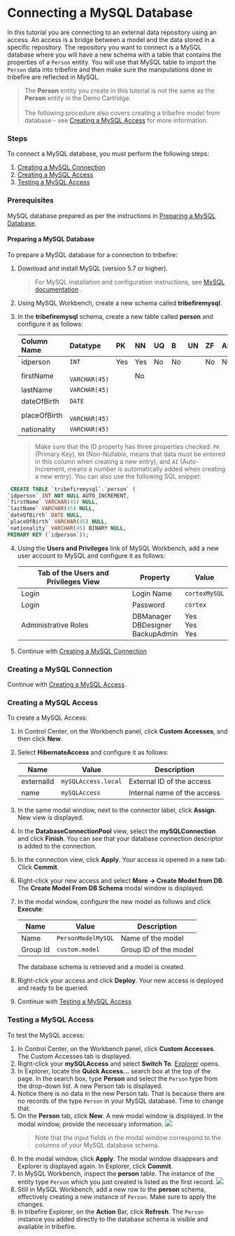 # Connecting a MySQL Database
In this tutorial you are connecting to an external data repository using an access. An access is a bridge between a model and the data stored in a specific repository.
The repository you want to connect is a MySQL database where you will have a new schema with a table that contains the properties of a `Person` entity. You will use that MySQL table to import the `Person` data into tribefire and then make sure the manipulations done in tribefire are reflected in MySQL.
>The **Person** entity you create in this tutorial is not the same as the **Person** entity in the Demo Cartridge. <br/> <br/> The following procedure also covers creating a tribefire model from database - see [Creating a MySQL Access](#creating-a-mysql-access) for more information.

### Steps
To connect a MySQL database, you must perform the following steps:
1. [Creating a MySQL Connection](#creating-a-mysql-connection)
2. [Creating a MySQL Access](#creating-a-mysql-access)
3. [Testing a MySQL Access](#testing-a-mysql-access)

### Prerequisites

MySQL database prepared as per the instructions in [Preparing a MySQL Database](#preparing-a-mysql-database).

#### Preparing a MySQL Database 
To prepare a MySQL database for a connection to tribefire:
1. Download and install MySQL (version 5.7 or higher).
   >For MySQL installation and configuration instructions, see [MySQL documentation](https://dev.mysql.com/doc/) .
2. Using MySQL Workbench, create a new schema called **tribefiremysql**.
3. In the **tribefiremysql** schema, create a new table called **person** and configure it as follows:

   | Column Name | Datatype| PK | NN | UQ | B | UN    | ZF     | AI     | G     |
   | :-----------| :-------| :--- |:------| :-----| :---- | :---| :-----| :-----| :-------|
   | idperson  | `INT`  | Yes | Yes | No|No||No| No| Yes | No|
   | firstName  |` VARCHAR(45)`  || No |  
   | lastName  | `VARCHAR(45)`  ||
   | dateOfBirth  | `DATE ` ||
   | placeOfBirth  |` VARCHAR(45)`  ||
   | nationality  | `VARCHAR(45)`  ||

   >Make sure that the ID property has three properties checked: `PK` (Primary Key), `NN` (Non-Nullable, means that data must be entered in this column when creating a new entry), and `AI` (Auto-Increment, means a number is automatically added when creating a new entry).
   You can also use the following SQL snippet:

  ```sql
   CREATE TABLE `tribefiremysql`.`person` (
  `idperson` INT NOT NULL AUTO_INCREMENT,
  `firstName` VARCHAR(45) NULL,
  `lastName` VARCHAR(45) NULL,
  `dateOfBirth` DATE NULL,
  `placeOfBirth` VARCHAR(45) NULL,
  `nationality` VARCHAR(45) BINARY NULL,
  PRIMARY KEY (`idperson`));
  ```

4. Using the **Users and Privileges** link of MySQL Workbench, add a new user account to MySQL and configure it as follows:

   |Tab of the Users and Privileges View | Property | Value |
   |---|---|---|
   |Login | Login Name | `cortexMySQL` |
   |Login | Password | `cortex` |
   |Administrative Roles | DBManager<br>DBDesigner<br>BackupAdmin |Yes<br>Yes<br>Yes |

5. Continue with [Creating a MySQL Connection](#creating-a-mysql-connection)

### Creating a MySQL Connection

[](asset://tribefire.cortex.documentation:includes-doc/databases/mysql_conn.md?INCLUDE)

Continue with [Creating a MySQL Access](#creating-a-mysql-access).

### Creating a MySQL Access
To create a MySQL Access:
1. In Control Center, on the Workbench panel, click **Custom Accesses**, and then click **New**.
2. Select **HibernateAccess** and configure it as follows:

   |Name|Value|Description|
   |----|-----|--------|
   |externalId|`mySQLAccess.local`|External ID of the access|
   |name|`mySQLAccess`|Internal name of the access|

3. In the same modal window, next to the connector label, click **Assign**. New view is displayed.
4. In the **DatabaseConnectionPool** view, select the **mySQLConnection** and click **Finish**. You can see that your database connection descriptor is added to the connection.
5. In the connection view, click **Apply**. Your access is opened in a new tab. Click **Commit**.
6. Right-click your new access and select **More -> Create Model from DB**. The **Create Model From DB Schema** modal window is displayed.
7. In the modal window, configure the new model as follows and click **Execute**:

   |Name|Value|Description|
   |-----|------|--------|
   |Name|`PersonModelMySQL`|Name of the model|
   |Group Id|`custom.model`|Group ID of the model|

   The database schema is retrieved and a model is created.
8. Right-click your access and click **Deploy**. Your new access is deployed and ready to be queried.
9. Continue with [Testing a MySQL Access](#testing-a-mysql-access)

### Testing a MySQL Access
To test the MySQL access:
1. In Control Center, on the Workbench panel, click **Custom Accesses**. The Custom Accesses tab is displayed.
2. Right-click your **mySQLAccess** and select **Switch To**. <a href="#" data-toggle="tooltip" data-original-title="{{site.data.glossary.explorer}}">Explorer</a> opens.
3. In Explorer, locate the **Quick Access...** search box at the top of the page. In the search box, type **Person** and select the `Person` type from the drop-down list. A new Person tab is displayed.
4. Notice there is no data in the new Person tab. That is because there are no records of the type `Person` in your MySQL database. Time to change that.
5. On the **Person** tab, click **New**. A new modal window is displayed. In the modal window, provide the necessary information.
   ![](images/testing_mysql_access_step_5.png)
   >Note that the input fields in the modal window correspond to the columns of your MySQL database schema.
6. In the modal window, click **Apply**. The modal window disappears and Explorer is displayed again. In Explorer, click **Commit**.
7. In MySQL Workbench, inspect the **person** table. The instance of the entity type `Person` which you just created is listed as the first record.
   ![](images/testing_mysql_access_step_7.png)
8. Still in MySQL Workbench, add a new row to the **person** schema, effectively creating a new instance of `Person`. Make sure to apply the changes.
9. In tribefire Explorer, on the **Action** Bar, click **Refresh**. The `Person` instance you added directly to the database schema is visible and available in tribefire.
